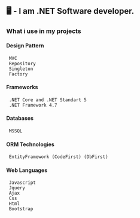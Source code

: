## 🖥️ - I am .NET Software developer.
          
### What i use in my projects 

#### Design Pattern
     MVC
     Repository
     Singleton
     Factory

#### Frameworks
     .NET Core and .NET Standart 5
     .NET Framework 4.7
    
#### Databases
     MSSQL

#### ORM Technologies
     EntityFramework (CodeFirst) (DbFirst)

#### Web Languages
     Javascript
     Jquery
     Ajax
     Css
     Html
     Bootstrap
